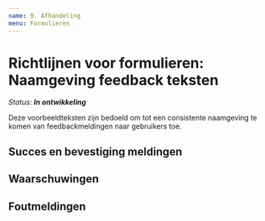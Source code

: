```yaml
---
name: 9. Afhandeling
menu: Formulieren
---
```


# Richtlijnen voor formulieren: Naamgeving feedback teksten

_Status: **In ontwikkeling**_

Deze voorbeeldteksten zijn bedoeld om tot een consistente naamgeving te komen van feedbackmeldingen naar gebruikers toe.

## Succes en bevestiging meldingen

## Waarschuwingen

## Foutmeldingen
